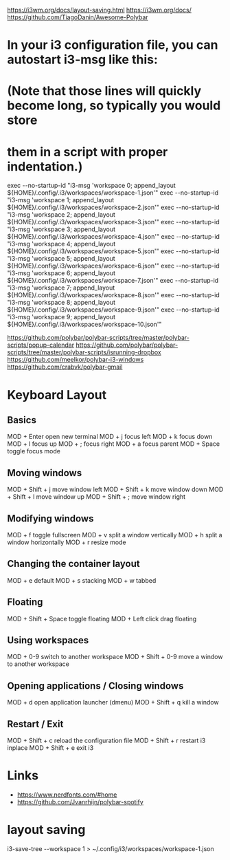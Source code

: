 https://i3wm.org/docs/layout-saving.html
https://i3wm.org/docs/
https://github.com/TiagoDanin/Awesome-Polybar



# In your i3 configuration file, you can autostart i3-msg like this:
# (Note that those lines will quickly become long, so typically you would store
#  them in a script with proper indentation.)
exec --no-startup-id "i3-msg 'workspace 0; append_layout ${HOME}/.config/.i3/workspaces/workspace-1.json'"
exec --no-startup-id "i3-msg 'workspace 1; append_layout ${HOME}/.config/.i3/workspaces/workspace-2.json'"
exec --no-startup-id "i3-msg 'workspace 2; append_layout ${HOME}/.config/.i3/workspaces/workspace-3.json'"
exec --no-startup-id "i3-msg 'workspace 3; append_layout ${HOME}/.config/.i3/workspaces/workspace-4.json'"
exec --no-startup-id "i3-msg 'workspace 4; append_layout ${HOME}/.config/.i3/workspaces/workspace-5.json'"
exec --no-startup-id "i3-msg 'workspace 5; append_layout ${HOME}/.config/.i3/workspaces/workspace-6.json'"
exec --no-startup-id "i3-msg 'workspace 6; append_layout ${HOME}/.config/.i3/workspaces/workspace-7.json'"
exec --no-startup-id "i3-msg 'workspace 7; append_layout ${HOME}/.config/.i3/workspaces/workspace-8.json'"
exec --no-startup-id "i3-msg 'workspace 8; append_layout ${HOME}/.config/.i3/workspaces/workspace-9.json'"
exec --no-startup-id "i3-msg 'workspace 9; append_layout ${HOME}/.config/.i3/workspaces/workspace-10.json'"



https://github.com/polybar/polybar-scripts/tree/master/polybar-scripts/popup-calendar
https://github.com/polybar/polybar-scripts/tree/master/polybar-scripts/isrunning-dropbox
https://github.com/meelkor/polybar-i3-windows
https://github.com/crabvk/polybar-gmail




# Keyboard Layout

## Basics

MOD + Enter	open new terminal
MOD + j	focus left
MOD + k	focus down
MOD + l	focus up
MOD + ;	focus right
MOD + a	focus parent
MOD + Space	toggle focus mode

## Moving windows

MOD + Shift + j	move window left
MOD + Shift + k	move window down
MOD + Shift + l	move window up
MOD + Shift + ;	move window right

## Modifying windows

MOD + f	toggle fullscreen
MOD + v	split a window vertically
MOD + h	split a window horizontally
MOD + r	resize mode

## Changing the container layout

MOD + e	default
MOD + s	stacking
MOD + w	tabbed

## Floating

MOD + Shift + Space	toggle floating
MOD + Left click	drag floating

## Using workspaces

MOD + 0-9	switch to another workspace
MOD + Shift + 0-9	move a window to another workspace

## Opening applications / Closing windows

MOD + d	open application launcher (dmenu)
MOD + Shift + q	kill a window

## Restart / Exit

MOD + Shift + c	reload the configuration file
MOD + Shift + r	restart i3 inplace
MOD + Shift + e	exit i3

# Links

- https://www.nerdfonts.com/#home
- https://github.com/Jvanrhijn/polybar-spotify

# layout saving

i3-save-tree --workspace 1 > ~/.config/i3/workspaces/workspace-1.json
